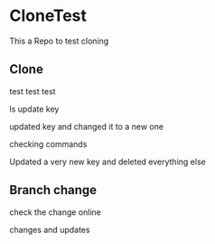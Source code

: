 # CloneTest
This a Repo to test cloning

## Clone

test test test

ls
update key



updated key and changed it to a new one

checking commands 

Updated a very new key and deleted everything else



## Branch change


check the change online 

changes and updates 